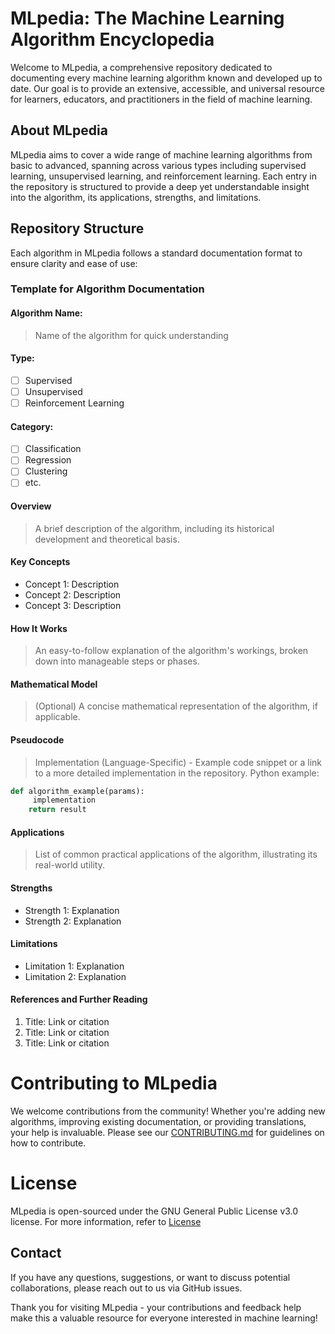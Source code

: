 <h1>MLpedia: The Machine Learning Algorithm Encyclopedia</h1>

Welcome to MLpedia, a comprehensive repository dedicated to documenting every machine learning algorithm known and developed up to date. Our goal is to provide an extensive, accessible, and universal resource for learners, educators, and practitioners in the field of machine learning.


<h2>About MLpedia</h2>

MLpedia aims to cover a wide range of machine learning algorithms from basic to advanced, spanning across various types including supervised learning, unsupervised learning, and reinforcement learning. Each entry in the repository is structured to provide a deep yet understandable insight into the algorithm, its applications, strengths, and limitations.


<h2>Repository Structure</h2>

Each algorithm in MLpedia follows a standard documentation format to ensure clarity and ease of use:

<h3>Template for Algorithm Documentation</h3>

<h4>Algorithm Name:</h4>

> Name of the algorithm for quick understanding

<h4>Type:</h4> 

* [ ] Supervised
* [ ] Unsupervised
* [ ] Reinforcement Learning

<h4>Category:</h4> 

* [ ] Classification
* [ ] Regression
* [ ] Clustering
* [ ] etc.

<h4>Overview</h4>

> A brief description of the algorithm, including its historical development and theoretical basis.

<h4>Key Concepts</h4>

- Concept 1: Description
- Concept 2: Description
- Concept 3: Description

<h4>How It Works</h4>

> An easy-to-follow explanation of the algorithm's workings, broken down into manageable steps or phases.

<h4>Mathematical Model</h4>

> (Optional) A concise mathematical representation of the algorithm, if applicable.

<h4>Pseudocode</h4>

> Implementation (Language-Specific) - Example code snippet or a link to a more detailed implementation in the repository.
> Python example:

```python
def algorithm_example(params):
     implementation
    return result
```

<h4>Applications</h4>

> List of common practical applications of the algorithm, illustrating its real-world utility.

<h4>Strengths</h4>

- Strength 1: Explanation
- Strength 2: Explanation

<h4>Limitations</h4>

- Limitation 1: Explanation
- Limitation 2: Explanation

<h4>References and Further Reading</h4>

1. Title: Link or citation
2. Title: Link or citation
3. Title: Link or citation


<h1>Contributing to MLpedia</h1>

We welcome contributions from the community! Whether you're adding new algorithms, improving existing documentation, or providing translations, your help is invaluable. Please see our [CONTRIBUTING.md](Contributing.md) for guidelines on how to contribute.

<h1>License</h1>

MLpedia is open-sourced under the GNU General Public License v3.0 license. For more information, refer to [License](LICENSE) 

<h2>Contact</h2>

If you have any questions, suggestions, or want to discuss potential collaborations, please reach out to us via GitHub issues.

Thank you for visiting MLpedia - your contributions and feedback help make this a valuable resource for everyone interested in machine learning!
